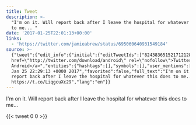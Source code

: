 ```yaml
---
title: Tweet
description: >-
  "I'm on it. Will report back after I leave the hospital for whatever this does
  to me... "
date: '2017-01-25T22:01:13+00:00'
links:
  - 'https://twitter.com/jamieabrew/status/695060640931549184'
source: >-
  {"tweet":{"edit_info":{"initial":{"editTweetIds":["824383651521712128"],"editableUntil":"2017-01-25T23:29:13.487Z","editsRemaining":"5","isEditEligible":true}},"retweeted":false,"source":"<a
  href=\"http://twitter.com/download/android\" rel=\"nofollow\">Twitter for
  Android</a>","entities":{"hashtags":[],"symbols":[],"user_mentions":[],"urls":[{"url":"https://t.co/LiqgcuXc29","expanded_url":"https://twitter.com/jamieabrew/status/695060640931549184","display_url":"twitter.com/jamieabrew/sta…","indices":["87","110"]}]},"display_text_range":["0","110"],"favorite_count":"0","id_str":"824383651521712128","truncated":false,"retweet_count":"0","id":"824383651521712128","possibly_sensitive":false,"created_at":"Wed
  Jan 25 22:29:13 +0000 2017","favorited":false,"full_text":"I'm on it. Will
  report back after I leave the hospital for whatever this does to me...
  https://t.co/LiqgcuXc29","lang":"en"}}
---
```

I'm on it. Will report back after I leave the hospital for whatever this does to me... 
    
{{< tweet 0 0 >}}
    
